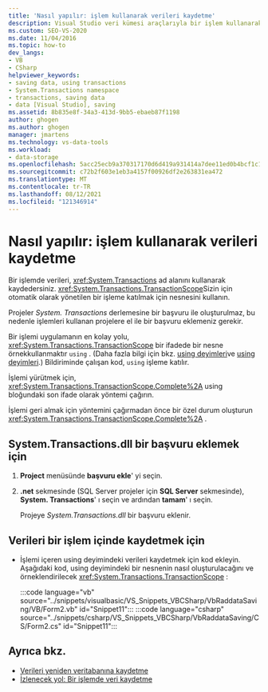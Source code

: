 ```yaml
---
title: 'Nasıl yapılır: işlem kullanarak verileri kaydetme'
description: Visual Studio veri kümesi araçlarıyla bir işlem kullanarak nasıl veri kaydedileceğini inceleyin. System. Transactions ad alanını kullanarak bir işleme veri kaydedersiniz.
ms.custom: SEO-VS-2020
ms.date: 11/04/2016
ms.topic: how-to
dev_langs:
- VB
- CSharp
helpviewer_keywords:
- saving data, using transactions
- System.Transactions namespace
- transactions, saving data
- data [Visual Studio], saving
ms.assetid: 8b835e8f-34a3-413d-9bb5-ebaeb87f1198
author: ghogen
ms.author: ghogen
manager: jmartens
ms.technology: vs-data-tools
ms.workload:
- data-storage
ms.openlocfilehash: 5acc25ecb9a370317170d6d419a931414a7dee11ed0b4bcf1c1b4442248d109a
ms.sourcegitcommit: c72b2f603e1eb3a4157f00926df2e263831ea472
ms.translationtype: MT
ms.contentlocale: tr-TR
ms.lasthandoff: 08/12/2021
ms.locfileid: "121346914"
---
```

# <a name="how-to-save-data-by-using-a-transaction"></a>Nasıl yapılır: işlem kullanarak verileri kaydetme

Bir işlemde verileri, <xref:System.Transactions> ad alanını kullanarak kaydedersiniz. <xref:System.Transactions.TransactionScope>Sizin için otomatik olarak yönetilen bir işleme katılmak için nesnesini kullanın.

Projeler *System. Transactions* derlemesine bir başvuru ile oluşturulmaz, bu nedenle işlemleri kullanan projelere el ile bir başvuru eklemeniz gerekir.

Bir işlemi uygulamanın en kolay yolu, <xref:System.Transactions.TransactionScope> bir ifadede bir nesne örnekkullanmaktır `using` . (Daha fazla bilgi için bkz. [using deyimleri](/dotnet/visual-basic/language-reference/statements/using-statement)ve [using deyimleri](/dotnet/csharp/language-reference/keywords/using-statement).) Bildiriminde çalışan kod, `using` işleme katılır.

İşlemi yürütmek için, <xref:System.Transactions.TransactionScope.Complete%2A> using bloğundaki son ifade olarak yöntemi çağırın.

İşlemi geri almak için yöntemini çağırmadan önce bir özel durum oluşturun <xref:System.Transactions.TransactionScope.Complete%2A> .

## <a name="to-add-a-reference-to-the-systemtransactionsdll"></a>System.Transactions.dll bir başvuru eklemek için

1. **Project** menüsünde **başvuru ekle**' yi seçin.

2. **.net** sekmesinde (SQL Server projeler için **SQL Server** sekmesinde), **System. Transactions**' ı seçin ve ardından **tamam**' ı seçin.

     Projeye *System.Transactions.dll* bir başvuru eklenir.

## <a name="to-save-data-in-a-transaction"></a>Verileri bir işlem içinde kaydetmek için

- İşlemi içeren using deyimindeki verileri kaydetmek için kod ekleyin. Aşağıdaki kod, using deyimindeki bir nesnenin nasıl oluşturulacağını ve örneklendirilecek <xref:System.Transactions.TransactionScope> :

     :::code language="vb" source="../snippets/visualbasic/VS_Snippets_VBCSharp/VbRaddataSaving/VB/Form2.vb" id="Snippet11":::
     :::code language="csharp" source="../snippets/csharp/VS_Snippets_VBCSharp/VbRaddataSaving/CS/Form2.cs" id="Snippet11":::

## <a name="see-also"></a>Ayrıca bkz.

- [Verileri yeniden veritabanına kaydetme](../data-tools/save-data-back-to-the-database.md)
- [İzlenecek yol: Bir işlemde veri kaydetme](../data-tools/save-data-in-a-transaction.md)
